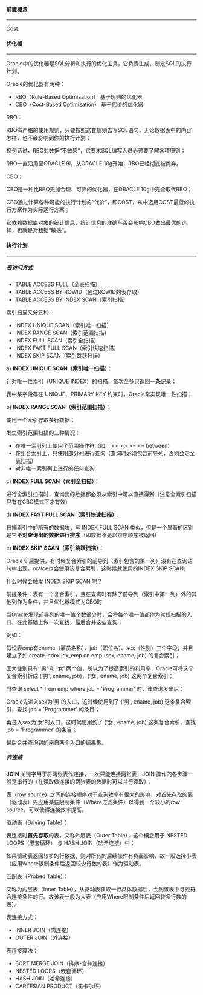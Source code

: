 #### 前置概念

------

Cost







#### 优化器

------

Oracle中的优化器是SQL分析和执行的优化工具，它负责生成、制定SQL的执行计划。

Oracle的优化器有两种：

- RBO（Rule-Based Optimization） 基于规则的优化器
- CBO（Cost-Based Optimization） 基于代价的优化器

RBO：

RBO有严格的使用规则，只要按照这套规则去写SQL语句，无论数据表中的内容怎样，也不会影响到你的执行计划；

换句话说，RBO对数据“不敏感”，它要求SQL编写人员必须要了解各项细则；

RBO一直沿用至ORACLE 9i，从ORACLE 10g开始，RBO已经彻底被抛弃。

CBO：

CBO是一种比RBO更加合理、可靠的优化器，在ORACLE 10g中完全取代RBO；

CBO通过计算各种可能的执行计划的“代价”，即COST，从中选用COST最低的执行方案作为实际运行方案；

它依赖数据库对象的统计信息，统计信息的准确与否会影响CBO做出最优的选择，也就是对数据“敏感”。





#### 执行计划

------



##### 表访问方式

- TABLE ACCESS FULL（全表扫描）
- TABLE ACCESS BY ROWID（通过ROWID的表存取）
- TABLE ACCESS BY INDEX SCAN（索引扫描）

索引扫描又分五种：

- INDEX UNIQUE SCAN（索引唯一扫描）
- INDEX RANGE SCAN（索引范围扫描）
- INDEX FULL SCAN（索引全扫描）
- INDEX FAST FULL SCAN（索引快速扫描）
- INDEX SKIP SCAN（索引跳跃扫描）

a) **INDEX UNIQUE SCAN（索引唯一扫描）**：

针对唯一性索引（UNIQUE INDEX）的扫描，每次至多只返回**一条**记录；

表中某字段存在 UNIQUE、PRIMARY KEY 约束时，Oracle常实现唯一性扫描；

b) **INDEX RANGE SCAN（索引范围扫描）**：

使用一个索引存取多行数据；

发生索引范围扫描的三种情况：

- 在唯一索引列上使用了范围操作符（如：>  <  <>  >=  <=  between）
- 在组合索引上，只使用部分列进行查询（查询时必须包含前导列，否则会走全表扫描）
- 对非唯一索引列上进行的任何查询

c) **INDEX FULL SCAN（索引全扫描）**：

进行全索引扫描时，查询出的数据都必须从索引中可以直接得到（注意全索引扫描只有在CBO模式下才有效）

d) **INDEX FAST FULL SCAN（索引快速扫描）**:

扫描索引中的所有的数据块，与 INDEX FULL SCAN 类似，但是一个显著的区别是它**不对查询出的数据进行排序**（即数据不是以排序顺序被返回）

e) **INDEX SKIP SCAN（索引跳跃扫描）**：

Oracle 9i后提供，有时候复合索引的前导列（索引包含的第一列）没有在查询语句中出现，oralce也会使用该复合索引，这时候就使用的INDEX SKIP SCAN;

什么时候会触发 INDEX SKIP SCAN 呢？

前提条件：表有一个复合索引，且在查询时有除了前导列（索引中第一列）外的其他列作为条件，并且优化器模式为CBO时

当Oracle发现前导列的唯一值个数很少时，会将每个唯一值都作为常规扫描的入口，在此基础上做一次查找，最后合并这些查询；

例如：

假设表emp有ename（雇员名称）、job（职位名）、sex（性别）三个字段，并且建立了如 create index idx_emp on emp (sex, ename, job) 的复合索引；

因为性别只有 '男' 和 '女' 两个值，所以为了提高索引的利用率，Oracle可将这个复合索引拆成 ('男', ename, job)，('女', ename, job) 这两个复合索引；

当查询 select * from emp where job = 'Programmer' 时，该查询发出后：

Oracle先进入sex为'男'的入口，这时候使用到了 ('男', ename, job) 这条复合索引，查找 job = 'Programmer' 的条目；

再进入sex为'女'的入口，这时候使用到了 ('女', ename, job) 这条复合索引，查找 job = 'Programmer' 的条目；

最后合并查询到的来自两个入口的结果集。



##### 表连接

**JOIN** 关键字用于将两张表作连接，一次只能连接两张表，JOIN 操作的各步骤一般是串行的（在读取做连接的两张表的数据时可以并行读取）；

表（row source）之间的连接顺序对于查询效率有很大的影响，对首先存取的表（驱动表）先应用某些限制条件（Where过滤条件）以得到一个较小的row source，可以使得连接效率提高。

驱动表（Driving Table）：

表连接时**首先存取**的表，又称外层表（Outer Table），这个概念用于 NESTED LOOPS（嵌套循环） 与 HASH JOIN（哈希连接）中；

如果驱动表返回较多的行数据，则对所有的后续操作有负面影响，故一般选择小表（应用Where限制条件后返回较少行数的表）作为驱动表。

匹配表（Probed Table）：

又称为内层表（Inner Table），从驱动表获取一行具体数据后，会到该表中寻找符合连接条件的行。故该表一般为大表（应用Where限制条件后返回较多行数的表）。



表连接方式：

- INNER JOIN（内连接）
- OUTER JOIN（外连接）



表连接算法：

- SORT MERGE JOIN（排序-合并连接）
- NESTED LOOPS（嵌套循环）
- HASH JOIN（哈希连接）
- CARTESIAN PRODUCT（笛卡尔积）

















